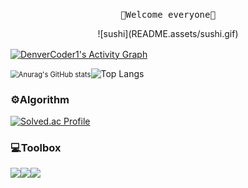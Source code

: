 <p align="center">
  <samp>
      💙Welcome everyone💙
  </samp>
</p>

<div align=center>![sushi](README.assets/sushi.gif)</div>



<a href="https://github.com/ashutosh00710/github-readme-activity-graph"><img alt="DenverCoder1's Activity Graph" src="https://denvercoder1-activity-graph.herokuapp.com/graph/?username=code-sum&bg_color=020027&color=FDFDFD&line=01CCFF&point=FFFFFF&hide_border=true" align="center"></a>

<img src="https://github-readme-stats.vercel.app/api?username=code-sum&show_icons=true&theme=algolia" alt="Anurag's GitHub stats" style="zoom:80%;" />![Top Langs](https://github-readme-stats.vercel.app/api/top-langs/?username=code-sum&layout=compact&theme=algolia)



### ⚙️Algorithm

[![Solved.ac Profile](http://mazassumnida.wtf/api/v2/generate_badge?boj=summer_2)](https://solved.ac/summer_2/)

#### 

### 💻Toolbox

<img src="https://img.shields.io/badge/Git-F05032?style=for-the-badge&logo=Git&logoColor=white"><img src="https://img.shields.io/badge/GitHub-181717?style=for-the-badge&logo=GitHub&logoColor=white"><img src="https://img.shields.io/badge/Visual%20Studio%20Code-007ACC?style=for-the-badge&logo=VisualStudioCode&logoColor=white">
